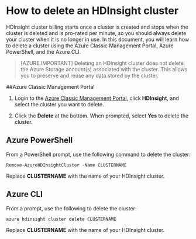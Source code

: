 <properties
    pageTitle="How to delete an HDInsight cluster | Azure"
    description="Information on the various ways that you can delete an HDInsight cluster."
    services="hdinsight"
    documentationcenter=""
    author="Blackmist"
    manager="jhubbard"
    editor="cgronlun" />
<tags
    ms.assetid="55f7838b-9786-47ff-96db-1b64437bd0bb"
    ms.service="hdinsight"
    ms.devlang="na"
    ms.topic="article"
    ms.tgt_pltfrm="na"
    ms.workload="big-data"
    ms.date="10/28/2016"
    wacn.date=""
    ms.author="larryfr" />

# How to delete an HDInsight cluster
HDInsight cluster billing starts once a cluster is created and stops when the cluster is deleted and is pro-rated per minute, so you should always delete your cluster when it is no longer in use. In this document, you will learn how to delete a cluster using the Azure Classic Management Portal, Azure PowerShell, and the Azure CLI.

> [AZURE.IMPORTANT]
> Deleting an HDInsight cluster does not delete the Azure Storage account(s) associated with the cluster. This allows you to preserve and reuse any data stored by the cluster.
> 
> 

##Azure Classic Management Portal
1. Login to the [Azure Classic Management Portal](https://manage.windowsazure.cn), click **HDInsight**, and select the cluster you want to delete.

2. Click the __Delete__ at the bottom. When prompted, select __Yes__ to delete the cluster.

## Azure PowerShell
From a PowerShell prompt, use the following command to delete the cluster:

    Remove-AzureHDInsightCluster -Name CLUSTERNAME

Replace **CLUSTERNAME** with the name of your HDInsight cluster.

## Azure CLI
From a prompt, use the following to delete the cluster:

    azure hdinsight cluster delete CLUSTERNAME

Replace **CLUSTERNAME** with the name of your HDInsight cluster.


